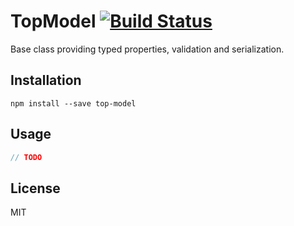 # TopModel [![Build Status](https://travis-ci.org/object-layer/top-model.svg?branch=master)](https://travis-ci.org/object-layer/top-model)

Base class providing typed properties, validation and serialization.

## Installation

```
npm install --save top-model
```

## Usage

```javascript
// TODO
```

## License

MIT
